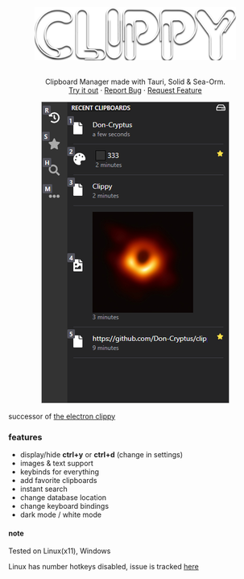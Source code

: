 <p align="center">
  <a href="https://github.com/Don-Cryptus/echat">
    <img src="public/clippy2.png" alt="Logo" width=400 />
  </a>
  <p align="center">
    <br />
    Clipboard Manager made with Tauri, Solid & Sea-Orm.
    <br />
    <a href="https://github.com/Don-Cryptus/clippy/releases/latest">Try it out</a>
    ·
    <a href="https://github.com/Don-Cryptus/clippy/issues">Report Bug</a>
    ·
    <a href="https://github.com/Don-Cryptus/clippy/issues">Request Feature</a>
    <br />
  </p>
  <p align="center">
    <img src="public/clippy-showcase.webp" alt="Logo" >
  </p>
</p>
<!-- npx npm-check-updates -u -->
<!-- sea-orm-cli migrate fresh -v -d migration && sea-orm-cli generate entity -l -o ./entity/src --expanded-format --with-serde both -->

successor of [the electron clippy](https://github.com/Don-Cryptus/clippy-ts)

### features
- display/hide **ctrl+y** or **ctrl+d** (change in settings)
- images & text support
- keybinds for everything
- add favorite clipboards
- instant search
- change database location
- change keyboard bindings
- dark mode / white mode


#### note
Tested on Linux(x11), Windows

Linux has number hotkeys disabled, issue is tracked [here](https://github.com/tauri-apps/global-hotkey/issues/33)
